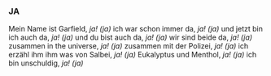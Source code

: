 ### JA
Mein Name ist Garfield, *ja! (ja)*
ich war schon immer da, *ja! (ja)*
und jetzt bin ich auch da, *ja! (ja)*
und du bist auch da, *ja! (ja)*
wir sind beide da, *ja! (ja)*
zusammen in the universe, *ja! (ja)*
zusammen mit der Polizei, *ja! (ja)*
ich erzähl ihm ihm was von Salbei, *ja! (ja)*
Eukalyptus und Menthol, *ja! (ja)*
ich bin unschuldig, *ja! (ja)*